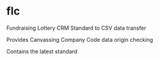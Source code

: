 # flc

Fundraising Lottery CRM Standard to CSV data transfer

Provides Canvassing Company Code data origin checking

Contains the latest standard


